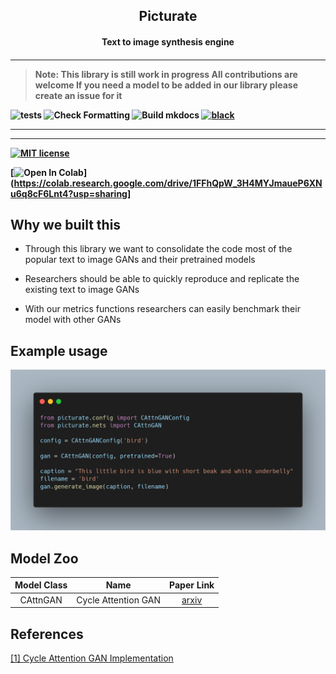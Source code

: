 <p align="center">
	<h2 align="center"> Picturate </h2>
	<h4 align="center"> Text to image synthesis engine  <h4>
</p>



* * * * *
>**Note: This library is still work in progress**
    All contributions are welcome
    If you need a model to be added in our library please create an issue for it


![tests](https://github.com/picturate/picturate/workflows/tests/badge.svg)
![Check Formatting](https://github.com/picturate/picturate/workflows/Check%20Formatting/badge.svg)
![Build mkdocs](https://github.com/picturate/picturate/workflows/Build%20mkdocs/badge.svg)
[![black](https://img.shields.io/badge/code%20style-black-000000.svg)](https://github.com/psf/black)

* * * * *

<hr>

[![MIT license](https://img.shields.io/badge/License-MIT-blue.svg)](https://lbesson.mit-license.org/)

[![Open In Colab](https://colab.research.google.com/assets/colab-badge.svg)](https://colab.research.google.com/drive/1FFhQpW_3H4MYJmaueP6XNu6q8cF6Lnt4?usp=sharing]

## Why we built this

* Through this library we want to consolidate the code most of the popular text to image GANs and their pretrained models

* Researchers should be able to quickly reproduce and replicate the existing text to image GANs

* With our metrics functions researchers can easily benchmark their model with other GANs

## Example usage

<img src="images/example.png" alt="Example code">

## Model Zoo


| Model Class | Name | Paper Link |
|:-----------:|:---------------------------------------------:|:-------------:|
| CAttnGAN | Cycle Attention GAN | [arxiv](https://arxiv.org/abs/2003.12137) |


## References

[[1] Cycle Attention GAN Implementation](https://github.com/suetAndTie/cycle-image-gan)
